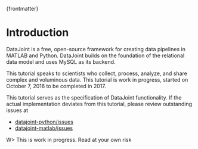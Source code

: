 {frontmatter}

# Introduction 

DataJoint is a free, open-source framework for creating data pipelines in MATLAB and Python. DataJoint builds on the foundation of the relational data model and uses MySQL as its backend.

This tutorial speaks to scientists who collect, process, analyze, and share complex and voluminous data.  This tutorial is work in progress, started on October 7, 2016 to be completed in 2017.

This tutorial serves as the specification of DataJoint functionality. If the actual implementation deviates from this tutorial, please review outstanding issues at

* [datajoint-python/issues](https://github.com/datajoint/datajoint-python/issues)
* [datajoint-matlab/issues](https://github.com/datajoint/datajoint-matlab/issues)

W>  This is work in progress.  Read  at your own risk

